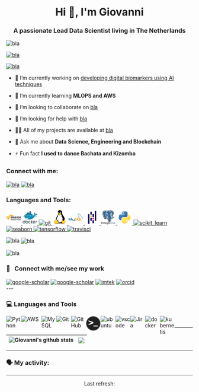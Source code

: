 <!--
### Hi there 👋

**G-Licitra/G-Licitra** is a ✨ _special_ ✨ repository because its `README.md` (this file) appears on your GitHub profile.

Here are some ideas to get you started:

- 🔭 I’m currently working on ...
- 🌱 I’m currently learning ...
- 👯 I’m looking to collaborate on ...
- 🤔 I’m looking for help with ...
- 💬 Ask me about ...
- 📫 How to reach me: ...
- 😄 Pronouns: ...
- ⚡ Fun fact: ...
-->

<h1 align="center">Hi 👋, I'm Giovanni</h1>
<h3 align="center">A passionate Lead Data Scientist living in The Netherlands</h3>

<p align="left"> <img src="https://komarev.com/ghpvc/?username=bla&label=Profile%20views&color=0e75b6&style=flat" alt="bla" /> </p>

<p align="left"> <a href="https://github.com/ryo-ma/github-profile-trophy"><img src="https://github-profile-trophy.vercel.app/?username=bla" alt="bla" /></a> </p>

<p align="left"> <a href="https://twitter.com/bla" target="blank"><img src="https://img.shields.io/twitter/follow/bla?logo=twitter&style=for-the-badge" alt="bla" /></a> </p>

- 🔭 I’m currently working on [developing digital biomarkers using AI techniques](link)

- 🌱 I’m currently learning **MLOPS and AWS**

- 👯 I’m looking to collaborate on [bla](link)

- 🤝 I’m looking for help with [bla](link)

- 👨‍💻 All of my projects are available at [bla](bla)

- 💬 Ask me about **Data Science, Engineering and Blockchain**

- ⚡ Fun fact **I used to dance Bachata and Kizomba**

<h3 align="left">Connect with me:</h3>
<p align="left">
<a href="https://twitter.com/bla" target="blank"><img align="center" src="https://raw.githubusercontent.com/rahuldkjain/github-profile-readme-generator/master/src/images/icons/Social/twitter.svg" alt="bla" height="30" width="40" /></a>
<a href="https://linkedin.com/in/bla" target="blank"><img align="center" src="https://raw.githubusercontent.com/rahuldkjain/github-profile-readme-generator/master/src/images/icons/Social/linked-in-alt.svg" alt="bla" height="30" width="40" /></a>
</p>

<h3 align="left">Languages and Tools:</h3>
<p align="left"> <a href="https://aws.amazon.com" target="_blank" rel="noreferrer"> <img src="https://raw.githubusercontent.com/devicons/devicon/master/icons/amazonwebservices/amazonwebservices-original-wordmark.svg" alt="aws" width="40" height="40"/> </a> <a href="https://www.docker.com/" target="_blank" rel="noreferrer"> <img src="https://raw.githubusercontent.com/devicons/devicon/master/icons/docker/docker-original-wordmark.svg" alt="docker" width="40" height="40"/> </a> <a href="https://git-scm.com/" target="_blank" rel="noreferrer"> <img src="https://www.vectorlogo.zone/logos/git-scm/git-scm-icon.svg" alt="git" width="40" height="40"/> </a> <a href="https://www.linux.org/" target="_blank" rel="noreferrer"> <img src="https://raw.githubusercontent.com/devicons/devicon/master/icons/linux/linux-original.svg" alt="linux" width="40" height="40"/> </a> <a href="https://www.mysql.com/" target="_blank" rel="noreferrer"> <img src="https://raw.githubusercontent.com/devicons/devicon/master/icons/mysql/mysql-original-wordmark.svg" alt="mysql" width="40" height="40"/> </a> <a href="https://pandas.pydata.org/" target="_blank" rel="noreferrer"> <img src="https://raw.githubusercontent.com/devicons/devicon/2ae2a900d2f041da66e950e4d48052658d850630/icons/pandas/pandas-original.svg" alt="pandas" width="40" height="40"/> </a> <a href="https://www.postgresql.org" target="_blank" rel="noreferrer"> <img src="https://raw.githubusercontent.com/devicons/devicon/master/icons/postgresql/postgresql-original-wordmark.svg" alt="postgresql" width="40" height="40"/> </a> <a href="https://www.python.org" target="_blank" rel="noreferrer"> <img src="https://raw.githubusercontent.com/devicons/devicon/master/icons/python/python-original.svg" alt="python" width="40" height="40"/> </a> <a href="https://scikit-learn.org/" target="_blank" rel="noreferrer"> <img src="https://upload.wikimedia.org/wikipedia/commons/0/05/Scikit_learn_logo_small.svg" alt="scikit_learn" width="40" height="40"/> </a> <a href="https://seaborn.pydata.org/" target="_blank" rel="noreferrer"> <img src="https://seaborn.pydata.org/_images/logo-mark-lightbg.svg" alt="seaborn" width="40" height="40"/> </a> <a href="https://www.tensorflow.org" target="_blank" rel="noreferrer"> <img src="https://www.vectorlogo.zone/logos/tensorflow/tensorflow-icon.svg" alt="tensorflow" width="40" height="40"/> </a> <a href="https://travis-ci.org" target="_blank" rel="noreferrer"> <img src="https://www.vectorlogo.zone/logos/travis-ci/travis-ci-icon.svg" alt="travisci" width="40" height="40"/> </a> </p>

<p><img align="left" src="https://github-readme-stats.vercel.app/api/top-langs?username=bla&show_icons=true&locale=en&layout=compact" alt="bla" /></p>

<p>&nbsp;<img align="center" src="https://github-readme-stats.vercel.app/api?username=bla&show_icons=true&locale=en" alt="bla" /></p>

<p><img align="center" src="https://github-readme-streak-stats.herokuapp.com/?user=bla&" alt="bla" /></p>



### 🔗 &nbsp; Connect with me/see my work
<p align="left">
<a href="https://linkedin.com/in/giovanni-licitra" target="blank"><img align="center" src="https://cdn.worldvectorlogo.com/logos/linkedin-icon-2.svg" alt="google-scholar" height="30" width="40" /></a> 
<a href="https://scholar.google.com/citations?user=aatixCYAAAAJ&hl=en" target="blank"><img align="center" src="https://upload.wikimedia.org/wikipedia/commons/c/c7/Google_Scholar_logo.svg" alt="google-scholar" height="30" width="40" /></a>
<a href="https://www.syscop.de/people/giovanni-licitra" target="blank"><img align="center" src="https://www.tf.uni-freiburg.de/de/bilder/logos/imtek/imtek-logo-web.png" alt="imtek" height="35" width="45" /></a>
<a href="https://orcid.org/0000-0003-0585-0189" target="blank"><img align="center" src="https://upload.wikimedia.org/wikipedia/commons/0/06/ORCID_iD.svg" alt="orcid" height="30" width="40" /></a>

  
<br>
---

### 💻 Languages and Tools
<img align="left" alt="Python" width="40px" src="https://cdn.worldvectorlogo.com/logos/python-5.svg" />
<img align="left" alt="AWS" width="55px" src="https://upload.wikimedia.org/wikipedia/commons/9/93/Amazon_Web_Services_Logo.svg" />
<img align="left" alt="MySQL" width="40px" src="https://cdn.worldvectorlogo.com/logos/mysql-6.svg" />
<img align="left" alt="Git" width="40px" src="https://www.vectorlogo.zone/logos/git-scm/git-scm-icon.svg" />
<img align="left" alt="GitHub" width="40px" src="https://cdn.worldvectorlogo.com/logos/github-icon-1.svg" />
<img align="left" alt="Terminal" width="40px" src="https://raw.githubusercontent.com/github/explore/80688e429a7d4ef2fca1e82350fe8e3517d3494d/topics/terminal/terminal.png" />
<img align="left" alt="ubuntu" width="40px" src="https://cdn.worldvectorlogo.com/logos/ubuntu-4.svg" />
<img align="left" alt="vscode" width="40px" src="https://www.vectorlogo.zone/logos/visualstudio_code/visualstudio_code-icon.svg" />
<img align="left" alt="Jira" width="40px" src="https://www.vectorlogo.zone/logos/atlassian_jira/atlassian_jira-icon.svg" />  
<img align="left" alt="docker" height="45" width="40px" src="https://www.vectorlogo.zone/logos/docker/docker-official.svg" />  
<img align="left" alt="kubernetis" width="40px" src="https://www.vectorlogo.zone/logos/kubernetes/kubernetes-icon.svg" />  

  
<br>
  
---  
  
| <a href="https://github.com/G-Licitra/github-readme-stats"><img align="left" src="https://github-readme-stats.vercel.app/api?username=G-Licitra&count_private=true&show_icons=true&hide_border=true" alt="Giovanni's github stats" /></a> | <a href="https://github.com/G-Licitra/github-readme-stats"><img align="center" src="https://github-readme-stats.vercel.app/api/top-langs/?username=G-Licitra&layout=compact&theme=default&hide_border=true" /></a> |
| ------------- | ------------- |

---

### 🗣 My activity:

<!--GITHUB_ACTIVITY:{"rows": 5}-->

---

<p align="center">
  Last refresh: 
  <b><!--TIMESTAMP--></b>
</p>
  
<!--
### Public repositories skills chart

<img align="center" alt="codersrank skills chart" width="80%" src="https://cr-skills-chart-widget.azurewebsites.net/api/api?username=G-Licitra" />

https://github-readme-stats.vercel.app/api?username=G-Licitra&show_icons=true&include_all_commits=true&theme=default&hide_border=true&count_private=true

-->
